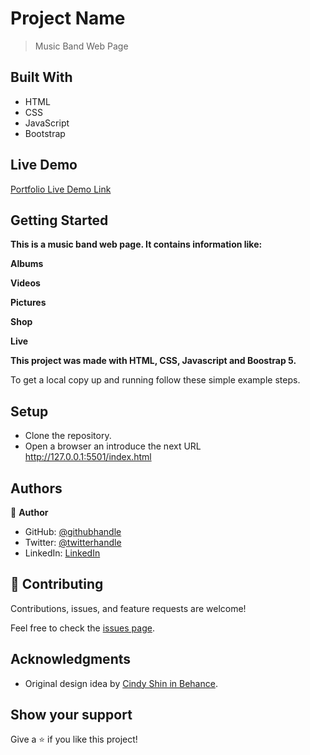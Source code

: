 
# Project Name

> Music Band Web Page


## Built With

- HTML
- CSS
- JavaScript
- Bootstrap

## Live Demo

[Portfolio Live Demo Link ](https://santiago220991.github.io/Music-Band-Web-Page/)

## Getting Started

**This is a music band web page. It contains information like:**

**Albums**

**Videos**

**Pictures**

**Shop**

**Live**


**This project was made with HTML, CSS, Javascript and Boostrap 5.**


To get a local copy up and running follow these simple example steps.


## Setup

- Clone the repository.
- Open a browser an introduce the next URL http://127.0.0.1:5501/index.html


## Authors

👤 **Author**

- GitHub: [@githubhandle](https://github.com/Santiago220991) 
- Twitter: [@twitterhandle](https://twitter.com/SanCardenas10)
- LinkedIn: [LinkedIn](https://www.linkedin.com/in/santiago-cárdenas-671043160/)


## 🤝 Contributing

Contributions, issues, and feature requests are welcome!

Feel free to check the [issues page](https://github.com/Santiago220991/Music-Band-Web-Page/issues).

## Acknowledgments

- Original design idea by [Cindy Shin in Behance](https://www.behance.net/adagio07).

## Show your support

Give a ⭐️ if you like this project!